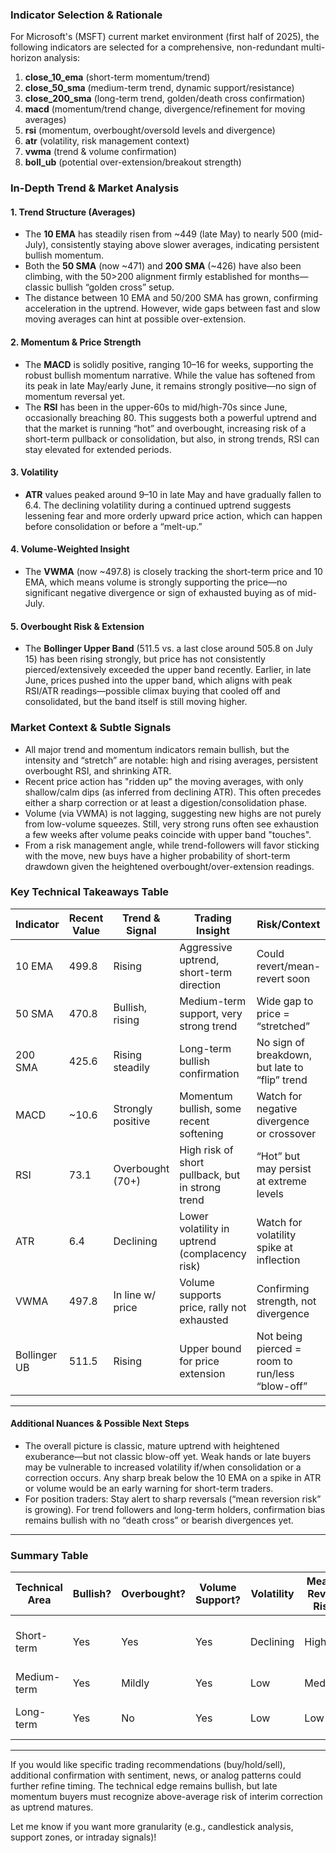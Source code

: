 ### Indicator Selection & Rationale

For Microsoft's (MSFT) current market environment (first half of 2025), the following indicators are selected for a comprehensive, non-redundant multi-horizon analysis:

1. **close_10_ema** (short-term momentum/trend)
2. **close_50_sma** (medium-term trend, dynamic support/resistance)
3. **close_200_sma** (long-term trend, golden/death cross confirmation)
4. **macd** (momentum/trend change, divergence/refinement for moving averages)
5. **rsi** (momentum, overbought/oversold levels and divergence)
6. **atr** (volatility, risk management context)
7. **vwma** (trend & volume confirmation)
8. **boll_ub** (potential over-extension/breakout strength)

### In-Depth Trend & Market Analysis

#### 1. Trend Structure (Averages)
- The **10 EMA** has steadily risen from ~449 (late May) to nearly 500 (mid-July), consistently staying above slower averages, indicating persistent bullish momentum.
- Both the **50 SMA** (now ~471) and **200 SMA** (~426) have also been climbing, with the 50>200 alignment firmly established for months—classic bullish “golden cross” setup.
- The distance between 10 EMA and 50/200 SMA has grown, confirming acceleration in the uptrend. However, wide gaps between fast and slow moving averages can hint at possible over-extension.

#### 2. Momentum & Price Strength
- The **MACD** is solidly positive, ranging 10–16 for weeks, supporting the robust bullish momentum narrative. While the value has softened from its peak in late May/early June, it remains strongly positive—no sign of momentum reversal yet.
- The **RSI** has been in the upper-60s to mid/high-70s since June, occasionally breaching 80. This suggests both a powerful uptrend and that the market is running “hot” and overbought, increasing risk of a short-term pullback or consolidation, but also, in strong trends, RSI can stay elevated for extended periods.

#### 3. Volatility
- **ATR** values peaked around 9–10 in late May and have gradually fallen to 6.4. The declining volatility during a continued uptrend suggests lessening fear and more orderly upward price action, which can happen before consolidation or before a “melt-up.”

#### 4. Volume-Weighted Insight
- The **VWMA** (now ~497.8) is closely tracking the short-term price and 10 EMA, which means volume is strongly supporting the price—no significant negative divergence or sign of exhausted buying as of mid-July.

#### 5. Overbought Risk & Extension
- The **Bollinger Upper Band** (511.5 vs. a last close around 505.8 on July 15) has been rising strongly, but price has not consistently pierced/extensively exceeded the upper band recently. Earlier, in late June, prices pushed into the upper band, which aligns with peak RSI/ATR readings—possible climax buying that cooled off and consolidated, but the band itself is still moving higher.

### Market Context & Subtle Signals
- All major trend and momentum indicators remain bullish, but the intensity and “stretch” are notable: high and rising averages, persistent overbought RSI, and shrinking ATR.
- Recent price action has "ridden up" the moving averages, with only shallow/calm dips (as inferred from declining ATR). This often precedes either a sharp correction or at least a digestion/consolidation phase.
- Volume (via VWMA) is not lagging, suggesting new highs are not purely from low-volume squeezes. Still, very strong runs often see exhaustion a few weeks after volume peaks coincide with upper band "touches".
- From a risk management angle, while trend-followers will favor sticking with the move, new buys have a higher probability of short-term drawdown given the heightened overbought/over-extension readings.

### Key Technical Takeaways Table

| Indicator      | Recent Value          | Trend & Signal      | Trading Insight                                    | Risk/Context                                   |
|----------------|----------------------|---------------------|----------------------------------------------------|------------------------------------------------|
| 10 EMA         | 499.8                | Rising              | Aggressive uptrend, short-term direction           | Could revert/mean-revert soon                  |
| 50 SMA         | 470.8                | Bullish, rising     | Medium-term support, very strong trend             | Wide gap to price = “stretched”                |
| 200 SMA        | 425.6                | Rising steadily     | Long-term bullish confirmation                     | No sign of breakdown, but late to “flip” trend |
| MACD           | ~10.6                 | Strongly positive   | Momentum bullish, some recent softening            | Watch for negative divergence or crossover     |
| RSI            | 73.1                  | Overbought (70+)    | High risk of short pullback, but in strong trend   | “Hot” but may persist at extreme levels        |
| ATR            | 6.4                   | Declining           | Lower volatility in uptrend (complacency risk)     | Watch for volatility spike at inflection       |
| VWMA           | 497.8                 | In line w/ price    | Volume supports price, rally not exhausted         | Confirming strength, not divergence            |
| Bollinger UB   | 511.5                 | Rising              | Upper bound for price extension                    | Not being pierced = room to run/less “blow-off”|

---

#### Additional Nuances & Possible Next Steps

- The overall picture is classic, mature uptrend with heightened exuberance—but not classic blow-off yet. Weak hands or late buyers may be vulnerable to increased volatility if/when consolidation or a correction occurs. Any sharp break below the 10 EMA on a spike in ATR or volume would be an early warning for short-term traders.
- For position traders: Stay alert to sharp reversals (“mean reversion risk” is growing). For trend followers and long-term holders, confirmation bias remains bullish with no “death cross” or bearish divergences yet.

---

### Summary Table

| Technical Area  | Bullish? | Overbought? | Volume Support? | Volatility  | Mean-Revert Risk | Key Support  | Comments              |
|---|---|---|---|---|---|---|---|
| Short-term      | Yes      | Yes         | Yes             | Declining   | High             | 10 EMA ~500  | Room for upside, beware hot RSI |
| Medium-term     | Yes      | Mildly      | Yes             | Low         | Medium           | 50 SMA ~471  | Wide gap vs. price         |
| Long-term       | Yes      | No          | Yes             | Low         | Low              | 200 SMA ~426 | No long-term weakness      |

---

If you would like specific trading recommendations (buy/hold/sell), additional confirmation with sentiment, news, or analog patterns could further refine timing. The technical edge remains bullish, but late momentum buyers must recognize above-average risk of interim correction as uptrend matures. 

Let me know if you want more granularity (e.g., candlestick analysis, support zones, or intraday signals)!